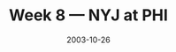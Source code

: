 ---
layout: game
title: Week 8 — NYJ at PHI
season: 2003
game_id: 2003_08_NYJ_PHI
week: 8
date: 2003-10-26
home_team: PHI
away_team: NYJ
final_home: 
final_away: 
pbp_url: /assets/data/pbp/2003/2003_08_NYJ_PHI.csv.gz
---